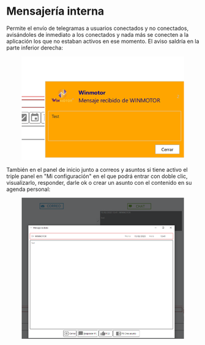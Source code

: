 # Mensajería interna

Permite el envío de telegramas a usuarios conectados y no conectados, avisándoles de inmediato a los conectados y nada más se conecten a la aplicación los que no estaban activos en ese momento. El aviso saldría en la parte inferior derecha:

<figure><img src="../../.gitbook/assets/imagen (123) (2).png" alt=""><figcaption></figcaption></figure>

También en el panel de inicio junto a correos y asuntos si tiene activo el triple panel en "Mi configuración" en el que podrá entrar con doble clic, visualizarlo, responder, darle ok o crear un asunto con el contenido en su agenda personal:

<figure><img src="../../.gitbook/assets/imagen (2) (1).png" alt=""><figcaption></figcaption></figure>
